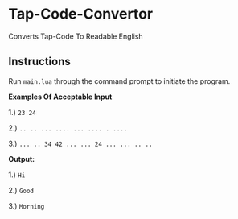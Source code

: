 # Tap-Code-Convertor
Converts Tap-Code To Readable English

Instructions
-----

Run `main.lua` through the command prompt to initiate the program.

**Examples Of Acceptable Input**

1.) `23 24`

2.) `.. .. ... .... ... .... . ....`

3.) `... .. 34 42 ... ... 24 ... ... .. ..`

**Output:**

1.) `Hi`

2.) `Good`

3.) `Morning`

